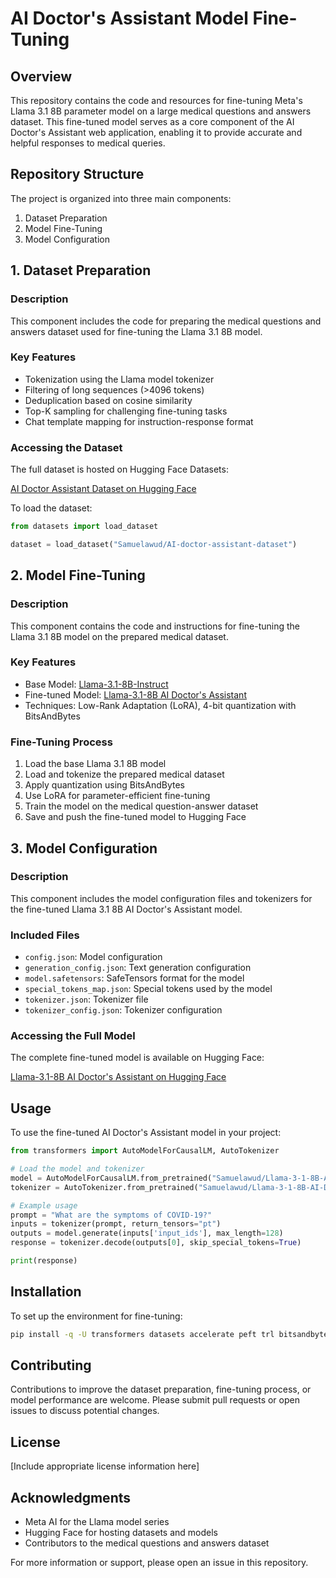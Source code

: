 # AI Doctor's Assistant Model Fine-Tuning

## Overview

This repository contains the code and resources for fine-tuning Meta's Llama 3.1 8B parameter model on a large medical questions and answers dataset. This fine-tuned model serves as a core component of the AI Doctor's Assistant web application, enabling it to provide accurate and helpful responses to medical queries.

## Repository Structure

The project is organized into three main components:

1. Dataset Preparation
2. Model Fine-Tuning
3. Model Configuration

## 1. Dataset Preparation

### Description

This component includes the code for preparing the medical questions and answers dataset used for fine-tuning the Llama 3.1 8B model.

### Key Features

- Tokenization using the Llama model tokenizer
- Filtering of long sequences (>4096 tokens)
- Deduplication based on cosine similarity
- Top-K sampling for challenging fine-tuning tasks
- Chat template mapping for instruction-response format

### Accessing the Dataset

The full dataset is hosted on Hugging Face Datasets:

[AI Doctor Assistant Dataset on Hugging Face](https://huggingface.co/datasets/Samuelawud/AI-doctor-assistant-dataset)

To load the dataset:

```python
from datasets import load_dataset

dataset = load_dataset("Samuelawud/AI-doctor-assistant-dataset")
```

## 2. Model Fine-Tuning

### Description

This component contains the code and instructions for fine-tuning the Llama 3.1 8B model on the prepared medical dataset.

### Key Features

- Base Model: [Llama-3.1-8B-Instruct](https://huggingface.co/meta-llama/Llama-3.1-8B-Instruct)
- Fine-tuned Model: [Llama-3.1-8B AI Doctor's Assistant](https://huggingface.co/Samuelawud/Llama-3-1-8B-AI-Doctors-Assistant)
- Techniques: Low-Rank Adaptation (LoRA), 4-bit quantization with BitsAndBytes

### Fine-Tuning Process

1. Load the base Llama 3.1 8B model
2. Load and tokenize the prepared medical dataset
3. Apply quantization using BitsAndBytes
4. Use LoRA for parameter-efficient fine-tuning
5. Train the model on the medical question-answer dataset
6. Save and push the fine-tuned model to Hugging Face

## 3. Model Configuration

### Description

This component includes the model configuration files and tokenizers for the fine-tuned Llama 3.1 8B AI Doctor's Assistant model.

### Included Files

- `config.json`: Model configuration
- `generation_config.json`: Text generation configuration
- `model.safetensors`: SafeTensors format for the model
- `special_tokens_map.json`: Special tokens used by the model
- `tokenizer.json`: Tokenizer file
- `tokenizer_config.json`: Tokenizer configuration

### Accessing the Full Model

The complete fine-tuned model is available on Hugging Face:

[Llama-3.1-8B AI Doctor's Assistant on Hugging Face](https://huggingface.co/Samuelawud/Llama-3-1-8B-AI-Doctors-Assistant/tree/main)

## Usage

To use the fine-tuned AI Doctor's Assistant model in your project:

```python
from transformers import AutoModelForCausalLM, AutoTokenizer

# Load the model and tokenizer
model = AutoModelForCausalLM.from_pretrained("Samuelawud/Llama-3-1-8B-AI-Doctors-Assistant")
tokenizer = AutoTokenizer.from_pretrained("Samuelawud/Llama-3-1-8B-AI-Doctors-Assistant")

# Example usage
prompt = "What are the symptoms of COVID-19?"
inputs = tokenizer(prompt, return_tensors="pt")
outputs = model.generate(inputs['input_ids'], max_length=128)
response = tokenizer.decode(outputs[0], skip_special_tokens=True)

print(response)
```

## Installation

To set up the environment for fine-tuning:

```bash
pip install -q -U transformers datasets accelerate peft trl bitsandbytes wandb
```

## Contributing

Contributions to improve the dataset preparation, fine-tuning process, or model performance are welcome. Please submit pull requests or open issues to discuss potential changes.

## License

[Include appropriate license information here]

## Acknowledgments

- Meta AI for the Llama model series
- Hugging Face for hosting datasets and models
- Contributors to the medical questions and answers dataset

For more information or support, please open an issue in this repository.
